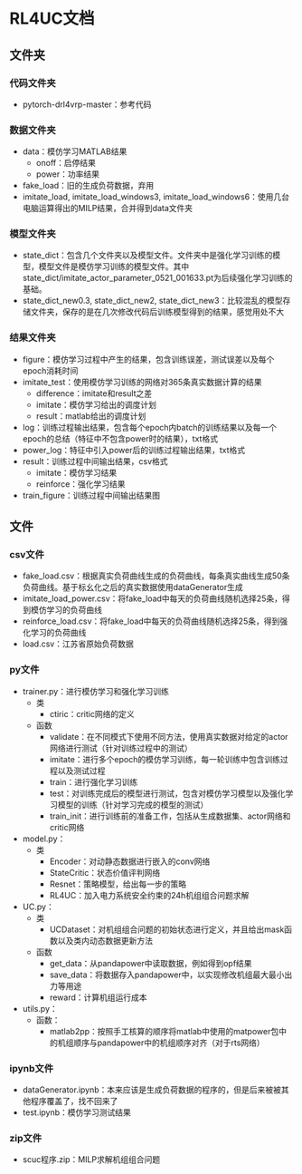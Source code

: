 # RL4UC文档

## 文件夹

### 代码文件夹

-  pytorch-drl4vrp-master：参考代码

### 数据文件夹

-  data：模仿学习MATLAB结果
   -  onoff：启停结果
   -  power：功率结果
-  fake_load：旧的生成负荷数据，弃用
-  imitate_load, imitate_load_windows3, imitate_load_windows6：使用几台电脑运算得出的MILP结果，合并得到data文件夹

### 模型文件夹

-  state_dict：包含几个文件夹以及模型文件。文件夹中是强化学习训练的模型，模型文件是模仿学习训练的模型文件。其中state_dict/imitate_actor_parameter_0521_001633.pt为后续强化学习训练的基础。
-  state_dict_new0.3, state_dict_new2, state_dict_new3：比较混乱的模型存储文件夹，保存的是在几次修改代码后训练模型得到的结果，感觉用处不大

### 结果文件夹

-  figure：模仿学习过程中产生的结果，包含训练误差，测试误差以及每个epoch消耗时间
-  imitate_test：使用模仿学习训练的网络对365条真实数据计算的结果
   -  difference：imitate和result之差
   -  imitate：模仿学习给出的调度计划
   -  result：matlab给出的调度计划
-  log：训练过程输出结果，包含每个epoch内batch的训练结果以及每一个epoch的总结（特征中不包含power时的结果），txt格式
-  power_log：特征中引入power后的训练过程输出结果，txt格式
-  result：训练过程中间输出结果，csv格式
   -  imitate：模仿学习结果
   -  reinforce：强化学习结果
-  train_figure：训练过程中间输出结果图

## 文件

### csv文件

-  fake_load.csv：根据真实负荷曲线生成的负荷曲线，每条真实曲线生成50条负荷曲线。基于标幺化之后的真实数据使用dataGenerator生成
-  imitate_load_power.csv：将fake_load中每天的负荷曲线随机选择25条，得到模仿学习的负荷曲线
-  reinforce_load.csv：将fake_load中每天的负荷曲线随机选择25条，得到强化学习的负荷曲线
-  load.csv：江苏省原始负荷数据

### py文件

-  trainer.py：进行模仿学习和强化学习训练
   -  类
      -  ctiric：critic网络的定义
   -  函数
      -  validate：在不同模式下使用不同方法，使用真实数据对给定的actor网络进行测试（针对训练过程中的测试）
      -  imitate：进行多个epoch的模仿学习训练，每一轮训练中包含训练过程以及测试过程
      -  train：进行强化学习训练
      -  test：对训练完成后的模型进行测试，包含对模仿学习模型以及强化学习模型的训练（针对学习完成的模型的测试）
      -  train_init：进行训练前的准备工作，包括从生成数据集、actor网络和critic网络
-  model.py：
   -  类
      -  Encoder：对动静态数据进行嵌入的conv网络
      -  StateCritic：状态价值评判网络
      -  Resnet：策略模型，给出每一步的策略
      -  RL4UC：加入电力系统安全约束的24h机组组合问题求解
-  UC.py：
   -  类
      -  UCDataset：对机组组合问题的初始状态进行定义，并且给出mask函数以及类内动态数据更新方法
   -  函数
      -  get_data：从pandapower中读取数据，例如得到opf结果
      -  save_data：将数据存入pandapower中，以实现修改机组最大最小出力等用途
      -  reward：计算机组运行成本
-  utils.py：
   -  函数：
      -  matlab2pp：按照手工核算的顺序将matlab中使用的matpower包中的机组顺序与pandapower中的机组顺序对齐（对于rts网络）

### ipynb文件

-  dataGenerator.ipynb：本来应该是生成负荷数据的程序的，但是后来被被其他程序覆盖了，找不回来了
-  test.ipynb：模仿学习测试结果

### zip文件

-  scuc程序.zip：MILP求解机组组合问题